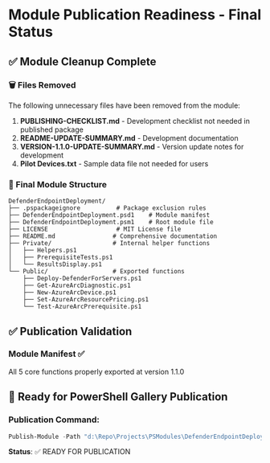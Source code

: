 # Module Publication Readiness - Final Status

## ✅ Module Cleanup Complete

### 🗑️ Files Removed
The following unnecessary files have been removed from the module:

1. **PUBLISHING-CHECKLIST.md** - Development checklist not needed in published package
2. **README-UPDATE-SUMMARY.md** - Development documentation 
3. **VERSION-1.1.0-UPDATE-SUMMARY.md** - Version update notes for development
4. **Pilot Devices.txt** - Sample data file not needed for users

### 📁 Final Module Structure
```
DefenderEndpointDeployment/
├── .pspackageignore          # Package exclusion rules
├── DefenderEndpointDeployment.psd1    # Module manifest
├── DefenderEndpointDeployment.psm1    # Root module file
├── LICENSE                   # MIT License file
├── README.md                # Comprehensive documentation
├── Private/                 # Internal helper functions
│   ├── Helpers.ps1
│   ├── PrerequisiteTests.ps1
│   └── ResultsDisplay.ps1
└── Public/                  # Exported functions
    ├── Deploy-DefenderForServers.ps1
    ├── Get-AzureArcDiagnostic.ps1
    ├── New-AzureArcDevice.ps1
    ├── Set-AzureArcResourcePricing.ps1
    └── Test-AzureArcPrerequisite.ps1
```

## ✅ Publication Validation

### Module Manifest ✅
All 5 core functions properly exported at version 1.1.0

## 🚀 Ready for PowerShell Gallery Publication

### Publication Command:
```powershell
Publish-Module -Path "d:\Repo\Projects\PSModules\DefenderEndpointDeployment" -NuGetApiKey "YOUR_API_KEY"
```

**Status**: ✅ READY FOR PUBLICATION

